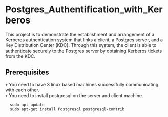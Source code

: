 # Postgres_Authentification_with_Kerberos

This project is to demonstrate the establishment and arrangement of a Kerberos authentication system that links a client, a Postgres server, and a Key Distribution Center (KDC). Through this system, the client is able to authenticate securely to the Postgres server by obtaining Kerberos tickets from the KDC.

## Prerequisites

`+` You need to have 3 linux based machines successfully communicating with each other.  
`+` You need to install postgresql on the server and client machine.

```
  sudo apt update
  sudo apt-get install Postgresql postgresql-contrib
```
